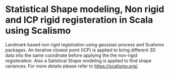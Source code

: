# Statistical Shape modeling, Non rigid and ICP rigid registeration in Scala using Scalismo
Landmark based non rigid registration using gaussian process and Scalismo packages. An iterative closest point (ICP) is applied to bring different 3D data into the same coordinate before applying the the non-rigid registeration. Also a Satistical Shape modeling is applied to find shape variances. For more details please refer to https://scalismo.org/. 
